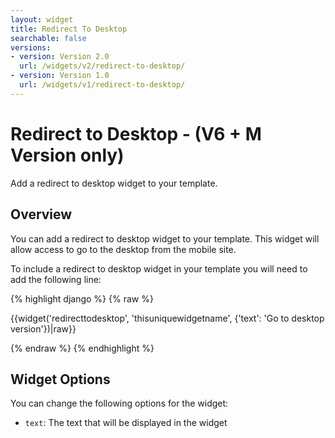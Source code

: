 ```yaml
---
layout: widget
title: Redirect To Desktop
searchable: false
versions:
- version: Version 2.0
  url: /widgets/v2/redirect-to-desktop/
- version: Version 1.0
  url: /widgets/v1/redirect-to-desktop/
---
```


# Redirect to Desktop - (V6 + M Version only)

Add a redirect to desktop widget to your template.

## Overview

You can add a redirect to desktop widget to your template. This widget will allow access to go to the desktop from the mobile site.

To include a redirect to desktop widget in your template you will need to add the following line:

{% highlight django %}
{% raw %}

  {{widget('redirecttodesktop', 'thisuniquewidgetname', {'text': 'Go to desktop version'})|raw}}

{% endraw %}
{% endhighlight %}

## Widget Options

You can change the following options for the widget:

* ```text```: The text that will be displayed in the widget
